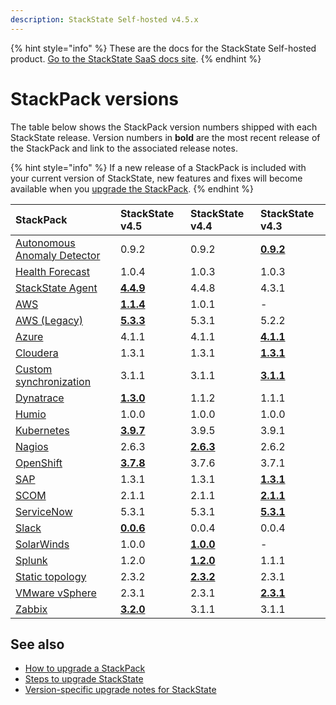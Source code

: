 ```yaml
---
description: StackState Self-hosted v4.5.x
---
```


{% hint style="info" %}
These are the docs for the StackState Self-hosted product. [Go to the StackState SaaS docs site](https://docs.stackstate.com/v/stackstate-saas/).
{% endhint %}

# StackPack versions

The table below shows the StackPack version numbers shipped with each StackState release. Version numbers in **bold** are the most recent release of the StackPack and link to the associated release notes.

{% hint style="info" %}
If a new release of a StackPack is included with your current version of StackState, new features and fixes will become available when you [upgrade the StackPack](../../stackpacks/about-stackpacks.md#upgrade-a-stackpack).
{% endhint %}

| StackPack | StackState v4.5 | StackState v4.4 | StackState v4.3 |
| :--- | :--- | :--- | :--- |
| [Autonomous Anomaly Detector](../../stackpacks/add-ons/aad.md) | 0.9.2 | 0.9.2 | [**0.9.2**](../../stackpacks/add-ons/aad.md#release-notes) |
| [Health Forecast](../../stackpacks/add-ons/health-forecast.md) | 1.0.4 | 1.0.3 | 1.0.3 |
| [StackState Agent](../../stackpacks/integrations/agent.md) | [**4.4.9**](../../stackpacks/integrations/agent.md#release-notes) | 4.4.8 | 4.3.1 |
| [AWS](../../stackpacks/integrations/aws/aws.md) | [**1.1.4**](../../stackpacks/integrations/aws/aws-legacy.md#release-notes) | 1.0.1 | - |
| [AWS \(Legacy\)](../../stackpacks/integrations/aws/aws-legacy.md) | [**5.3.3**](../../stackpacks/integrations/aws/aws-legacy.md#release-notes) | 5.3.1 | 5.2.2 |
| [Azure](../../stackpacks/integrations/azure.md) | 4.1.1 | 4.1.1 | [**4.1.1**](../../stackpacks/integrations/azure.md#release-notes) |
| [Cloudera](../../stackpacks/integrations/cloudera.md) | 1.3.1 | 1.3.1 | [**1.3.1**](../../stackpacks/integrations/cloudera.md#release-notes) |
| [Custom synchronization](../../stackpacks/integrations/customsync.md) | 3.1.1 | 3.1.1 | [**3.1.1**](https://github.com/StackVista/stackpack-autosync/blob/master/RELEASE.md) | |
| [Dynatrace](../../stackpacks/integrations/dynatrace.md) | [**1.3.0**](../../stackpacks/integrations/dynatrace.md#release-notes) | 1.1.2 | 1.1.1 |
| [Humio](../../stackpacks/integrations/humio.md) | 1.0.0 | 1.0.0 | 1.0.0 |
| [Kubernetes](../../stackpacks/integrations/kubernetes.md) | [**3.9.7**](../../stackpacks/integrations/kubernetes.md#release-notes) | 3.9.5 | 3.9.1 |
| [Nagios](../../stackpacks/integrations/nagios.md) | 2.6.3 | [**2.6.3**](../../stackpacks/integrations/nagios.md#release-notes) | 2.6.2 |
| [OpenShift](../../stackpacks/integrations/openshift.md) | [**3.7.8**](../../stackpacks/integrations/openshift.md#release-notes) | 3.7.6 | 3.7.1 |
| [SAP](../../stackpacks/integrations/sap.md) | 1.3.1 | 1.3.1 | [**1.3.1**](https://github.com/StackVista/stackpack-sap/blob/master/src/main/stackpack/resources/RELEASE.md) | |
| [SCOM](../../stackpacks/integrations/scom.md) | 2.1.1 | 2.1.1 | [**2.1.1**](../../stackpacks/integrations/scom.md#release-notes) |
| [ServiceNow](../../stackpacks/integrations/servicenow.md) | 5.3.1 | 5.3.1 | [**5.3.1**](../../stackpacks/integrations/servicenow.md#release-notes) |
| [Slack](/stackpacks/integrations/slack.md) | [**0.0.6**](/stackpacks/integrations/slack.md#release-notes) | 0.0.4 | 0.0.4 |
| [SolarWinds](../../stackpacks/integrations/solarwinds.md) | 1.0.0 | [**1.0.0**](../../stackpacks/integrations/solarwinds.md#release-notes) | - | - |
| [Splunk](../../stackpacks/integrations/splunk/splunk_stackpack.md) | 1.2.0 | [**1.2.0**](https://github.com/StackVista/stackpack-splunk/blob/master/RELEASE.md) | 1.1.1 |
| [Static topology](../../stackpacks/integrations/static_topology.md) | 2.3.2 | [**2.3.2**](../../stackpacks/integrations/static_topology.md#release-notes) | 2.3.1 |
| [VMware vSphere](../../stackpacks/integrations/vsphere.md) | 2.3.1 | 2.3.1 | [**2.3.1**](../../stackpacks/integrations/vsphere.md#release-notes) |
| [Zabbix](../../stackpacks/integrations/zabbix.md) | [**3.2.0**](../../stackpacks/integrations/zabbix.md#release-notes) | 3.1.1 | 3.1.1 |

## See also

* [How to upgrade a StackPack](../../stackpacks/about-stackpacks.md#upgrade-a-stackpack)
* [Steps to upgrade StackState](steps-to-upgrade.md)
* [Version-specific upgrade notes for StackState](version-specific-upgrade-instructions.md)

